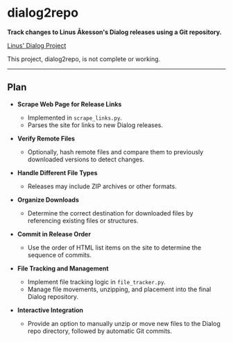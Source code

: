 # dialog2repo

**Track changes to Linus Åkesson's Dialog releases using a Git repository.**

[Linus' Dialog Project](https://linusakesson.net/dialog/index.php)

This project, dialog2repo, is not complete or working.

---

## Plan
- **Scrape Web Page for Release Links**
  - Implemented in `scrape_links.py`.
  - Parses the site for links to new Dialog releases.

- **Verify Remote Files**
  - Optionally, hash remote files and compare them to previously downloaded versions to detect changes.

- **Handle Different File Types**
  - Releases may include ZIP archives or other formats.

- **Organize Downloads**
  - Determine the correct destination for downloaded files by referencing existing files or structures.

- **Commit in Release Order**
  - Use the order of HTML list items on the site to determine the sequence of commits.

- **File Tracking and Management**
  - Implement file tracking logic in `file_tracker.py`.
  - Manage file movements, unzipping, and placement into the final Dialog repository.

- **Interactive Integration**
  - Provide an option to manually unzip or move new files to the Dialog repo directory, followed by automatic Git commits.

